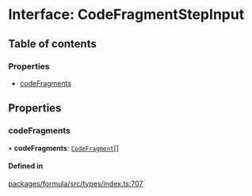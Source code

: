 # Interface: CodeFragmentStepInput

## Table of contents

### Properties

- [codeFragments](CodeFragmentStepInput.md#codefragments)

## Properties

### <a id="codefragments" name="codefragments"></a> codeFragments

• **codeFragments**: [`CodeFragment`](../README.md#codefragment)[]

#### Defined in

[packages/formula/src/types/index.ts:707](https://github.com/mashcard/mashcard/blob/main/packages/formula/src/types/index.ts#L707)
